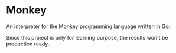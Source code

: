 # Monkey

An interpreter for the Monkey programming language written in [Go](https://golang.org/).

Since this project is only for learning purpose, the results won't be production ready.
